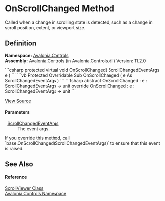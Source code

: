 # OnScrollChanged Method


Called when a change in scrolling state is detected, such as a change in scroll position, extent, or viewport size.



## Definition
**Namespace:** <a href="N_Avalonia_Controls">Avalonia.Controls</a>  
**Assembly:** Avalonia.Controls (in Avalonia.Controls.dll) Version: 11.2.0

<Tabs groupId="api-code-preview">
<TabItem value="csharp" label="C#">
```csharp
protected virtual void OnScrollChanged(
	ScrollChangedEventArgs e
)
```
</TabItem>
<TabItem value="vb" label="VB">
```vb
Protected Overridable Sub OnScrollChanged ( 
	e As ScrollChangedEventArgs
)
```
</TabItem>
<TabItem value="fsharp" label="F#">
```fsharp
abstract OnScrollChanged : 
        e : ScrollChangedEventArgs -> unit 
override OnScrollChanged : 
        e : ScrollChangedEventArgs -> unit 
```
</TabItem>
</Tabs>



<a href="https://github.com/AvaloniaUI/Avalonia/tree/master/src/Avalonia.Controls/ScrollViewer.cs#L801" title="View the source code">View Source</a>



#### Parameters
<dl><dt>  <a href="T_Avalonia_Controls_ScrollChangedEventArgs">ScrollChangedEventArgs</a></dt><dd>The event args.</dd></dl>If you override this method, call `base.OnScrollChanged(ScrollChangedEventArgs)` to ensure that this event is raised.

## See Also


#### Reference
<a href="T_Avalonia_Controls_ScrollViewer">ScrollViewer Class</a>  
<a href="N_Avalonia_Controls">Avalonia.Controls Namespace</a>  
